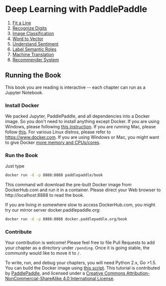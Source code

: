 # Deep Learning with PaddlePaddle

1. [Fit a Line](http://book.paddlepaddle.org/fit_a_line/index.en.html)
1. [Recognize Digits](http://book.paddlepaddle.org/recognize_digits/index.en.html)
1. [Image Classification](http://book.paddlepaddle.org/image_classification/index.en.html)
1. [Word to Vector](http://book.paddlepaddle.org/word2vec/index.en.html)
1. [Understand Sentiment](http://book.paddlepaddle.org/understand_sentiment/index.en.html)
1. [Label Semantic Roles](http://book.paddlepaddle.org/label_semantic_roles/index.en.html)
1. [Machine Translation](http://book.paddlepaddle.org/machine_translation/index.en.html)
1. [Recommender System](http://book.paddlepaddle.org/recommender_system/index.en.html)

## Running the Book

This book you are reading is interactive -- each chapter can run as a Jupyter Notebook. 

### Install Docker 

We packed Jupyter, PaddlePaddle, and all dependencies into a Docker image. So you don't need to install anything except Docker. If you are using Windows, please following [this instruction](https://www.docker.com/docker-windows).  If you are running Mac, please follow [this](https://www.docker.com/docker-mac). For various Linux distros, please refer to https://www.docker.com.  If you are using Windows or Mac, you might want to give Docker [more memory and CPUs/cores](http://stackoverflow.com/a/39720010/724872).

### Run the Book

Just type

```bash
docker run -d -p 8888:8888 paddlepaddle/book
```

This command will download the pre-built Docker image from DockerHub.com and run it in a container.  Please direct your Web browser to http://localhost:8888 to read the book.

If you are living in somewhere slow to access DockerHub.com, you might try our mirror server docker.paddlepaddle.org:

```bash
docker run -d -p 8888:8888 docker.paddlepaddle.org/book
```

### Contribute

Your contribution is welcome!  Please feel free to file Pull Requests to add your chapter as a directory under `/pending`. Once it is going stable, the community would like to move it to `/`.

To write, run, and debug your chapters, you will need Python 2.x, Go >1.5. You can build the Docker image using [this script](https://github.com/PaddlePaddle/book/blob/develop/.tools/convert-markdown-into-ipynb-and-test.sh).
This tutorial is contributed by <a xmlns:cc="http://creativecommons.org/ns#" href="http://book.paddlepaddle.org" property="cc:attributionName" rel="cc:attributionURL">PaddlePaddle</a>, and licensed under a <a rel="license" href="http://creativecommons.org/licenses/by-nc-sa/4.0/">Creative Commons Attribution-NonCommercial-ShareAlike 4.0 International License</a>.
